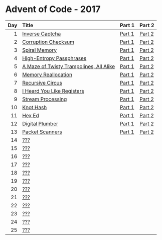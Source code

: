 # Advent of Code - 2017

| Day | Title | Part 1 | Part 2 |
| --: | :---- | :----- | :----- |
| 1 | [Inverse Captcha](https://adventofcode.com/2017/day/1) | [Part 1](D01/PartA.cs) | [Part 2](D01/PartB.cs) |
| 2 | [Corruption Checksum](https://adventofcode.com/2017/day/2) | [Part 1](D02/PartA.cs) | [Part 2](D02/PartB.cs) |
| 3 | [Spiral Memory](https://adventofcode.com/2017/day/3) | [Part 1](D03/PartA.cs) | [Part 2](D03/PartB.cs) |
| 4 | [High-Entropy Passphrases](https://adventofcode.com/2017/day/4) | [Part 1](D04/PartA.cs) | [Part 2](D04/PartB.cs) |
| 5 | [A Maze of Twisty Trampolines, All Alike](https://adventofcode.com/2017/day/5) | [Part 1](D05/PartA.cs) | [Part 2](D05/PartB.cs) |
| 6 | [Memory Reallocation](https://adventofcode.com/2017/day/6) | [Part 1](D06/PartA.cs) | [Part 2](D06/PartB.cs) |
| 7 | [Recursive Circus](https://adventofcode.com/2017/day/7) | [Part 1](D07/PartA.cs) | [Part 2](D07/PartB.cs) |
| 8 | [I Heard You Like Registers](https://adventofcode.com/2017/day/8) | [Part 1](D08/PartA.cs) | [Part 2](D08/PartB.cs) |
| 9 | [Stream Processing](https://adventofcode.com/2017/day/9) | [Part 1](D09/PartA.cs) | [Part 2](D09/PartB.cs) |
| 10 | [Knot Hash](https://adventofcode.com/2017/day/10) | [Part 1](D10/PartA.cs) | [Part 2](D10/PartB.cs) |
| 11 | [Hex Ed](https://adventofcode.com/2017/day/11) | [Part 1](D11/PartA.cs) | [Part 2](D11/PartB.cs) |
| 12 | [Digital Plumber](https://adventofcode.com/2017/day/12) | [Part 1](D12/PartA.cs) | [Part 2](D12/PartB.cs) |
| 13 | [Packet Scanners](https://adventofcode.com/2017/day/13) | [Part 1](D13/PartA.cs) | [Part 2](D13/PartB.cs) |
| 14 | [???](https://adventofcode.com/2017/day/14) |  |  |
| 15 | [???](https://adventofcode.com/2017/day/15) |  |  |
| 16 | [???](https://adventofcode.com/2017/day/16) |  |  |
| 17 | [???](https://adventofcode.com/2017/day/17) |  |  |
| 18 | [???](https://adventofcode.com/2017/day/18) |  |  |
| 19 | [???](https://adventofcode.com/2017/day/19) |  |  |
| 20 | [???](https://adventofcode.com/2017/day/20) |  |  |
| 21 | [???](https://adventofcode.com/2017/day/21) |  |  |
| 22 | [???](https://adventofcode.com/2017/day/22) |  |  |
| 23 | [???](https://adventofcode.com/2017/day/23) |  |  |
| 24 | [???](https://adventofcode.com/2017/day/24) |  |  |
| 25 | [???](https://adventofcode.com/2017/day/25) |  |  |
